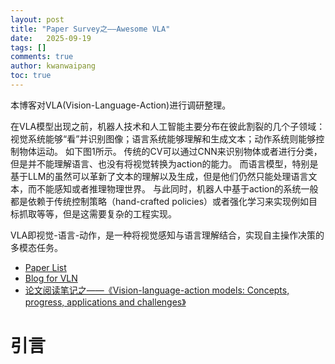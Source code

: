 ```yaml
---
layout: post
title: "Paper Survey之——Awesome VLA"
date:   2025-09-19
tags: []
comments: true
author: kwanwaipang
toc: true
---
```



<!-- * 目录
{:toc} -->



本博客对VLA(Vision-Language-Action)进行调研整理。

在VLA模型出现之前，机器人技术和人工智能主要分布在彼此割裂的几个子领域：视觉系统能够“看”并识别图像；语言系统能够理解和生成文本；动作系统则能够控制物体运动。 如下图1所示。 传统的CV可以通过CNN来识别物体或者进行分类，但是并不能理解语言、也没有将视觉转换为action的能力。 而语言模型，特别是基于LLM的虽然可以革新了文本的理解以及生成，但是他们仍然只能处理语言文本，而不能感知或者推理物理世界。 与此同时，机器人中基于action的系统一般都是依赖于传统控制策略（hand-crafted policies）或者强化学习来实现例如目标抓取等等，但是这需要复杂的工程实现。

VLA即视觉-语言-动作，是一种将视觉感知与语言理解结合，实现自主操作决策的多模态任务。

* [Paper List](https://github.com/KwanWaiPang/Awesome-VLN#VLA)
* [Blog for VLN](https://kwanwaipang.github.io/VLN/)
* [论文阅读笔记之——《Vision-language-action models: Concepts, progress, applications and challenges》](https://kwanwaipang.github.io/VLA-survey-2025/)


<!-- !!!!!!!!!!!!!!!!!!!!!!!!!!!!!!!!!!!!!!!!!!!!!!!!!!!!!!!!!!!!!!!!!!!!!!!!!!!!!!!!!!!!!!!!!!!!!!!!!!!!!!!!!!!!!!!!!!!!!!!!!!! -->

# 引言





